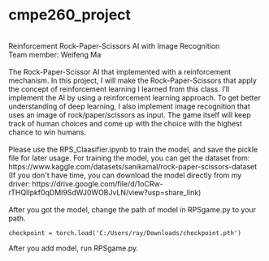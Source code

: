 # cmpe260_project
 </br>
Reinforcement Rock-Paper-Scissors AI with Image Recognition </br>
Team member: Weifeng Ma  </br>
</br>
The Rock-Paper-Scissor AI that implemented with a reinforcement mechanism. In this project, I will make the Rock-Paper-Scissors that apply the concept of reinforcement learning I learned from this class. I’ll implement the AI by using a reinforcement learning approach. To get better understanding of deep learning, I also implement image recognition that uses an image of rock/paper/scissors as input. The game itself will keep track of human choices and come up with the choice with the highest chance to win humans. </br>
</br>
Please use the RPS_Claasifier.ipynb to train the model, and save the pickle file for later usage. For training the model, you can get the dataset from: https://www.kaggle.com/datasets/sanikamal/rock-paper-scissors-dataset </br>
(If you don't have time, you can download the model directly from my driver: https://drive.google.com/file/d/1oCRw-rTHQlIpkf0qDMI9SdWJ0WOBJvLN/view?usp=share_link)
</br>
</br>
After you got the model, change the path of model in RPSgame.py to your path. </br>

```
checkpoint = torch.load('C:/Users/ray/Downloads/checkpoint.pth')
```

After you add model, run RPSgame.py. </br>
</br>
</br>


